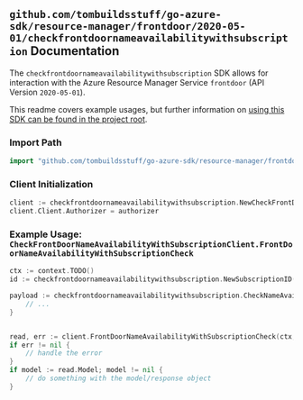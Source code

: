
## `github.com/tombuildsstuff/go-azure-sdk/resource-manager/frontdoor/2020-05-01/checkfrontdoornameavailabilitywithsubscription` Documentation

The `checkfrontdoornameavailabilitywithsubscription` SDK allows for interaction with the Azure Resource Manager Service `frontdoor` (API Version `2020-05-01`).

This readme covers example usages, but further information on [using this SDK can be found in the project root](https://github.com/tombuildsstuff/go-azure-sdk/tree/main/docs).

### Import Path

```go
import "github.com/tombuildsstuff/go-azure-sdk/resource-manager/frontdoor/2020-05-01/checkfrontdoornameavailabilitywithsubscription"
```


### Client Initialization

```go
client := checkfrontdoornameavailabilitywithsubscription.NewCheckFrontDoorNameAvailabilityWithSubscriptionClientWithBaseURI("https://management.azure.com")
client.Client.Authorizer = authorizer
```


### Example Usage: `CheckFrontDoorNameAvailabilityWithSubscriptionClient.FrontDoorNameAvailabilityWithSubscriptionCheck`

```go
ctx := context.TODO()
id := checkfrontdoornameavailabilitywithsubscription.NewSubscriptionID("12345678-1234-9876-4563-123456789012")

payload := checkfrontdoornameavailabilitywithsubscription.CheckNameAvailabilityInput{
	// ...
}


read, err := client.FrontDoorNameAvailabilityWithSubscriptionCheck(ctx, id, payload)
if err != nil {
	// handle the error
}
if model := read.Model; model != nil {
	// do something with the model/response object
}
```
